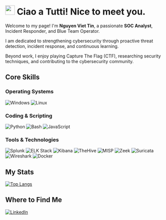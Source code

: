 <h1><img src="https://emojis.slackmojis.com/emojis/images/1643517239/32774/raichu.gif?1643517239" width="30" /> Ciao a Tutti! Nice to meet you.</h1>


Welcome to my page! I'm **Nguyen Viet Tin**, a passionate **SOC Analyst**, Incident Responder, and Blue Team Operator.  

I am dedicated to strengthening cybersecurity through proactive threat detection, incident response, and continuous learning. 

Beyond work, I enjoy playing Capture The Flag (CTF), researching security techniques, and contributing to the cybersecurity community.



## Core Skills

### Operating Systems
![Windows](https://img.shields.io/badge/Windows-0078D6?style=for-the-badge&logo=windows&logoColor=white)
![Linux](https://img.shields.io/badge/Linux-FCC624?style=for-the-badge&logo=linux&logoColor=black)

### Coding & Scripting
![Python](https://img.shields.io/badge/python-3670A0?style=for-the-badge&logo=python&logoColor=ffdd54)
![Bash](https://img.shields.io/badge/bash-%23121011.svg?style=for-the-badge&logo=gnu-bash&logoColor=white)
![JavaScript](https://img.shields.io/badge/javascript-%23323330.svg?style=for-the-badge&logo=javascript&logoColor=%23F7DF1E)

### Tools & Technologies
![Splunk](https://img.shields.io/badge/splunk-%23000000.svg?style=for-the-badge&logo=splunk&logoColor=white)
![ELK Stack](https://img.shields.io/badge/ELK-005571?style=for-the-badge&logo=elasticstack&logoColor=white)
![Kibana](https://img.shields.io/badge/Kibana-005571?style=for-the-badge&logo=Kibana&logoColor=white)
![TheHive](https://img.shields.io/badge/TheHive-F2C038?style=for-the-badge)
![MISP](https://img.shields.io/badge/MISP-5C2D91?style=for-the-badge)
![Zeek](https://img.shields.io/badge/Zeek-8C489F?style=for-the-badge)
![Suricata](https://img.shields.io/badge/Suricata-FF6B6B?style=for-the-badge&logo=suricata&logoColor=white)
![Wireshark](https://img.shields.io/badge/Wireshark-1679A7?style=for-the-badge&logo=wireshark&logoColor=white)
![Docker](https://img.shields.io/badge/docker-%230db7ed.svg?style=for-the-badge&logo=docker&logoColor=white)



## My Stats
[![Top Langs](https://github-readme-stats.vercel.app/api/top-langs/?username=vieTins&hide=jupyter%20notebook&layout=compact)](https://github.com/vieTins/github-readme-stats)



## Where to Find Me
<a href="https://www.linkedin.com/in/yourprofile/" target="_blank">![LinkedIn](https://img.shields.io/badge/linkedin-%230077B5.svg?style=for-the-badge&logo=linkedin&logoColor=white)</a>

